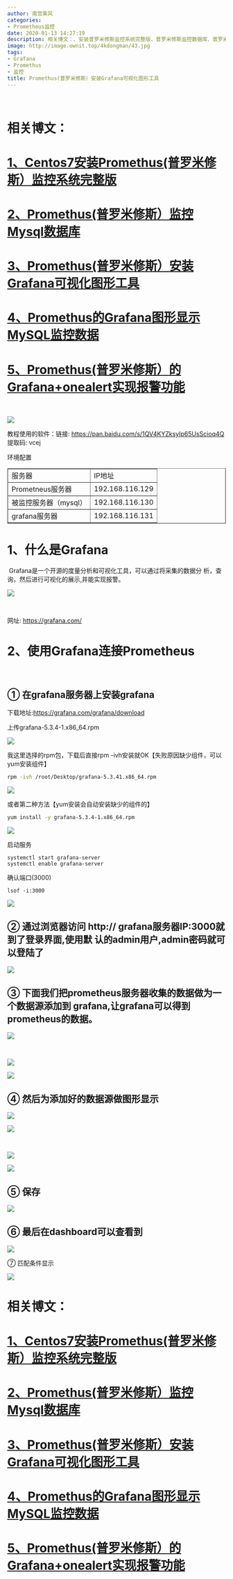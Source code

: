 ```yaml
---
author: 南宫乘风
categories:
- Prometheus监控
date: 2020-01-13 14:27:19
description: 相关博文：、安装普罗米修斯监控系统完整版、普罗米修斯监控数据库、普罗米修斯安装可视化图形工具、的图形显示监控数据、普罗米修斯的实现报警功能教程使用的软件：链接提取码环境配置服务器地址服务器被监控服务器。。。。。。。
image: http://image.ownit.top/4kdongman/43.jpg
tags:
- Grafana
- Promethus
- 监控
title: Promethus(普罗米修斯）安装Grafana可视化图形工具
---
```


<!--more-->

 

# 相关博文：

# [1、Centos7安装Promethus\(普罗米修斯）监控系统完整版](https://blog.csdn.net/heian_99/article/details/103952955)

# [2、Promethus\(普罗米修斯）监控Mysql数据库](https://blog.csdn.net/heian_99/article/details/103956583)

# [3、Promethus\(普罗米修斯）安装Grafana可视化图形工具](https://blog.csdn.net/heian_99/article/details/103956931)

# [4、Promethus的Grafana图形显示MySQL监控数据](https://blog.csdn.net/heian_99/article/details/103958032)

# [5、Promethus\(普罗米修斯）的Grafana+onealert实现报警功能](https://blog.csdn.net/heian_99/article/details/103959379)

 

![](http://image.ownit.top/csdn/20200113144441132.png)

教程使用的软件：链接: <https://pan.baidu.com/s/1QV4KYZksyIp65UsScioq4Q> 提取码: vcej

环境配置

<table border="1" cellpadding="1" cellspacing="1"><tbody><tr><td>服务器</td><td>IP地址</td></tr><tr><td>Prometneus服务器</td><td>192.168.116.129</td></tr><tr><td>被监控服务器（mysql）</td><td>192.168.116.130</td></tr><tr><td>grafana服务器</td><td>192.168.116.131</td></tr></tbody></table>

# 1、什么是Grafana

 Grafana是一个开源的度量分析和可视化工具，可以通过将采集的数据分 析，查询，然后进行可视化的展示,并能实现报警。

![](http://image.ownit.top/csdn/20200113140317374.png)

 

网址: <https://grafana.com/>

# 2、使用Grafana连接Prometheus

 

## ① 在grafana服务器上安装grafana

下载地址:<https://grafana.com/grafana/download>

上传grafana-5.3.4-1.x86\_64.rpm

![](http://image.ownit.top/csdn/20200113140643778.png)

我这里选择的rpm包，下载后直接rpm \-ivh安装就OK【失败原因缺少组件，可以yum安装组件】

```bash
rpm -ivh /root/Desktop/grafana-5.3.41.x86_64.rpm
```

![](http://image.ownit.top/csdn/20200113140719321.png)

或者第二种方法【yum安装会自动安装缺少的组件的】

```bash
yum install -y grafana-5.3.4-1.x86_64.rpm 
```

![](http://image.ownit.top/csdn/20200113140902426.png)

启动服务

```
systemctl start grafana-server 
systemctl enable grafana-server 
```

确认端口\(3000\)

```
lsof -i:3000
```

![](http://image.ownit.top/csdn/20200113141145828.png)

## ② 通过浏览器访问 http:// grafana服务器IP:3000就到了登录界面,使用默 认的admin用户,admin密码就可以登陆了

![](http://image.ownit.top/csdn/20200113141221182.png)

## ③ 下面我们把prometheus服务器收集的数据做为一个数据源添加到 grafana,让grafana可以得到prometheus的数据。

![](http://image.ownit.top/csdn/20200113141320184.png)

 

![](http://image.ownit.top/csdn/20200113141836837.png)

![](http://image.ownit.top/csdn/20200113141918275.png)

## ④ 然后为添加好的数据源做图形显示

![](http://image.ownit.top/csdn/20200113141945357.png)

![](http://image.ownit.top/csdn/20200113141955537.png)

 

![](http://image.ownit.top/csdn/20200113142000200.png)

![](http://image.ownit.top/csdn/20200113142330949.png)

## ⑤ 保存

![](http://image.ownit.top/csdn/20200113142408364.png)

## ⑥ 最后在dashboard可以查看到

![](http://image.ownit.top/csdn/2020011314245957.png)

⑦ 匹配条件显示

![](http://image.ownit.top/csdn/20200113142634216.png)

# 相关博文：

# [1、Centos7安装Promethus\(普罗米修斯）监控系统完整版](https://blog.csdn.net/heian_99/article/details/103952955)

# [2、Promethus\(普罗米修斯）监控Mysql数据库](https://blog.csdn.net/heian_99/article/details/103956583)

# [3、Promethus\(普罗米修斯）安装Grafana可视化图形工具](https://blog.csdn.net/heian_99/article/details/103956931)

# [4、Promethus的Grafana图形显示MySQL监控数据](https://blog.csdn.net/heian_99/article/details/103958032)

# [5、Promethus\(普罗米修斯）的Grafana+onealert实现报警功能](https://blog.csdn.net/heian_99/article/details/103959379)
